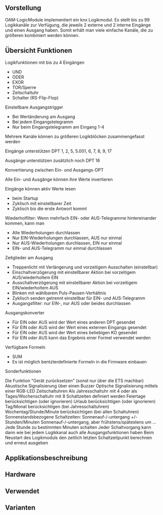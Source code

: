 ## Vorstellung

OAM-LogicModule implementiert ein knx Logikmodul. Es stellt bis zu 99 Logikkanäle zur Verfügung, die jeweils 2 externe und 2 interne Eingänge und einen Ausgang haben. Somit erhält man viele einfache Kanäle, die zu größeren kombiniert werden können.

## Übersicht Funktionen

Logikfunktionen mit bis zu 4 Eingängen

* UND
* ODER
* EXOR
* TOR/Sperre
* Zeitschaltuhr
* Schalter (RS-Flip-Flop)

Einstellbare Ausgangstrigger

* Bei Wertänderung am Ausgang
* Bei jedem Eingangstelegramm
* Nur beim Eingangstelegramm am Eingang 1-4

Mehrere Kanäle können zu größeren Logikblöcken zusammengefasst werden

Eingänge unterstützen DPT 1, 2, 5, 5.001, 6, 7, 8, 9, 17

Ausgänge unterstützen zusätzlich noch DPT 16

Konvertierung zwischen Ein- und Ausgangs-DPT

Alle Ein- und Ausgänge können ihre Werte invertieren

Eingänge können aktiv Werte lesen

* beim Startup
* Zyklisch mit einstellbarer Zeit
* Zyklisch bis die erste Antwort kommt

Wiederholfilter: Wenn mehrfach EIN- oder AUS-Telegramme hintereinander kommen, kann man

* Alle Wiederholungen durchlassen
* Nur EIN-Wiederholungen durchlassen, AUS nur einmal
* Nur AUS-Wiederholungen durchlassen, EIN nur einmal
* EIN- und AUS-Telegramm nur einmal durchlassen

Zeitglieder am Ausgang

* Treppenlicht mit Verlängerung und vorzeitigem Ausschalten (einstellbar)
* Einschaltverzögerung mit einstellbarer Aktion bei vorzeitigem AUS/wiederholtem EIN
* Ausschaltverzögerung mit einstellbarer Aktion bei vorzeitigem EIN/wiederholtem AUS
* Blinken mit wählbarem Puls-Pausen-Verhältnis
* Zyklisch senden getrennt einstellbar für EIN- und AUS-Telegramm
* Ausgangsfilter: nur EIN-, nur AUS oder beides durchlassen

Ausgangskonverter

* Für EIN oder AUS wird der Wert eines anderen DPT gesendet
* Für EIN oder AUS wird der Wert eines externen Eingangs gesendet
* Für EIN oder AUS wird der Wert eines beliebigen KO gesendet
* Für EIN oder AUS kann das Ergebnis einer Formel verwendet werden

Verfügbare Formeln

* SUM
* Es ist möglich bentzterdefinierte Formeln in die Firmware einbauen

Sonderfunktionen

Die Funktion "Gerät zurücksetzen" (sonst nur über die ETS machbar)
Akustische Signalisierung über einen Buzzer
Optische Signalisierung mittels einer RGB-LED
Zeitschaltuhren
Als Jahresschaltuhr mit 4 oder als Tages/Wochenschaltuhr mit 8 Schaltzeiten definiert werden
Feiertage berücksichtigen (oder ignorieren)
Urlaub berücksichtigen (oder ignorieren)
Tag/Monat berücksichtigen (bei Jahresschaltuhren)
Wochentag/Stunde/Minute berücksichtigen (bei allen Schaltuhren)
Sonnenstandsbezogene Schaltzeiten:
Sonnenauf-/-untergang +/- Stunden/Minuten
Sonnenauf-/-untergang, aber frühstens/spätestens um ...
Jede Stunde zu bestimmten Minuten schalten
Jeder Schaltvorgang kann dann wie bei jedem Logikkanal auch alle Ausgangsfunktionen haben
Beim Neustart des Logikmoduls den zeitlich letzten Schaltzeitpunkt berechnen und erneut ausgeben


## Applikationsbeschreibung

## Hardware

## Verwendet

## Varianten





